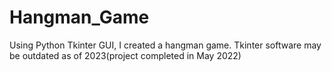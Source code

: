 # Hangman_Game
Using Python Tkinter GUI, I created a hangman game. Tkinter software may be outdated as of 2023(project completed in May 2022)
